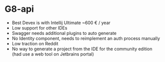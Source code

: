 # G8-api

- Best Devex is with Intellij Ultimate ~600 € / year
- Low support for other IDEs
- Swagger needs additional plugins to auto generate
- No Identity component, needs to reimplement an auth process manually
- Low traction on Reddit
- No way to generate a project from the IDE for the community edition (had use a web tool on Jetbrains portal)